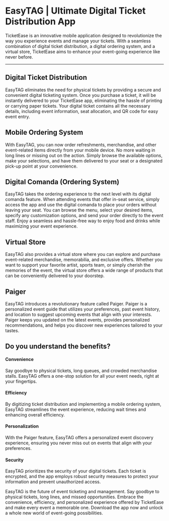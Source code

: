 # EasyTAG | Ultimate Digital Ticket Distribution App
TicketEase is an innovative mobile application designed to revolutionize the way you experience events and manage your tickets. With a seamless combination of digital ticket distribution, a digital ordering system, and a virtual store, TicketEase aims to enhance your event-going experience like never before.

--------------

## Digital Ticket Distribution
EasyTAG eliminates the need for physical tickets by providing a secure and convenient digital ticketing system. Once you purchase a ticket, it will be instantly delivered to your TicketEase app, eliminating the hassle of printing or carrying paper tickets. Your digital ticket contains all the necessary details, including event information, seat allocation, and QR code for easy event entry.

## Mobile Ordering System
With EasyTAG, you can now order refreshments, merchandise, and other event-related items directly from your mobile device. No more waiting in long lines or missing out on the action. Simply browse the available options, make your selections, and have them delivered to your seat or a designated pick-up point at your convenience.

## Digital Comanda (Ordering System)
EasyTAG takes the ordering experience to the next level with its digital comanda feature. When attending events that offer in-seat service, simply access the app and use the digital comanda to place your orders without leaving your seat. You can browse the menu, select your desired items, specify any customization options, and send your order directly to the event staff. Enjoy a seamless and hassle-free way to enjoy food and drinks while maximizing your event experience.

## Virtual Store
EasyTAG also provides a virtual store where you can explore and purchase event-related merchandise, memorabilia, and exclusive offers. Whether you want to support your favorite artist, sports team, or simply cherish the memories of the event, the virtual store offers a wide range of products that can be conveniently delivered to your doorstep.

## Paiger
EasyTAG introduces a revolutionary feature called Paiger. Paiger is a personalized event guide that utilizes your preferences, past event history, and location to suggest upcoming events that align with your interests. Paiger keeps you updated on the latest events, provides personalized recommendations, and helps you discover new experiences tailored to your tastes.

## Do you understand the benefits?

#### Convenience
Say goodbye to physical tickets, long queues, and crowded merchandise stalls. EasyTAG offers a one-stop solution for all your event needs, right at your fingertips.

#### Efficiency
By digitizing ticket distribution and implementing a mobile ordering system, EasyTAG streamlines the event experience, reducing wait times and enhancing overall efficiency.

#### Personalization
With the Paiger feature, EasyTAG offers a personalized event discovery experience, ensuring you never miss out on events that align with your preferences.

#### Security
EasyTAG prioritizes the security of your digital tickets. Each ticket is encrypted, and the app employs robust security measures to protect your information and prevent unauthorized access.

EasyTAG is the future of event ticketing and management. Say goodbye to physical tickets, long lines, and missed opportunities. Embrace the convenience, efficiency, and personalized experience offered by TicketEase and make every event a memorable one. Download the app now and unlock a whole new world of event-going possibilities.
